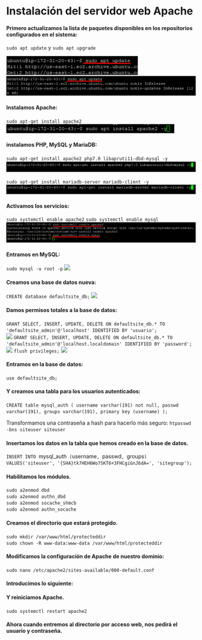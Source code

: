 # Instalación del servidor web Apache

#### Primero actualizamos la lista de paquetes disponibles en los repositorios configurados en el sistema:
`sudo apt update` y `sudo apt upgrade`

![](img-aws/Screenshot_1.png) <br>
![](img-aws/Screenshot_2.png)

#### Instalamos Apache:
`sudo apt-get install apache2`<br>
![](img-aws/Screenshot_3.png)

#### instalamos PHP, MySQL y MariaDB:
`sudo apt-get install apache2 php7.0 libapruti11-dbd-mysql -y`<br>
![](img-aws/Screenshot_4.png)

`sudo apt-get install mariadb-server mariadb-client -y`<br>
![](img-aws/Screenshot_5.png)

#### Activamos los servicios:
`sudo systemctl enable apache2`
`sudo systemctl enable mysql`<br>
![](img-aws/Screenshot_6.png)

#### Entramos en MySQL:
`sudo mysql -u root -p`
![](/images/.png)

#### Creamos una base de datos nueva:
`CREATE database defaultsite_db;`
![](/images/.png)

#### Damos permisos totales a la base de datos:
`GRANT SELECT, INSERT, UPDATE, DELETE ON defaultsite_db.* TO 'defaultsite_admin'@'localhost' IDENTIFIED BY 'usuario';` <br>
![](/images/.png)
`GRANT SELECT, INSERT, UPDATE, DELETE ON defaultsite_db.* TO 'defaultsite_admin'@'localhost.localdomain' IDENTIFIED BY 'password';` <br>
![](/images/.png)
`flush privileges;`
![](/images/.png)

#### Entramos en la base de datos:
`use defaultsite_db;`

#### Y creamos una tabla para los usuarios autenticados:
`CREATE table mysql_auth ( username varchar(191) not null, passwd varchar(191), groups varchar(191), primary key (username) );`

Transformamos una contraseña a hash para hacerlo más seguro:
`htpasswd -bns siteuser siteuser`

#### Insertamos los datos en la tabla que hemos creado en la base de datos.
`INSERT INTO `mysql_auth` (`username`, `passwd`, `groups`) VALUES('siteuser', '{SHA}tk7HEH6Wo7SKT6+3FHCgiGnJ6dA=', 'sitegroup');`

#### Habilitamos los módulos.
`sudo a2enmod dbd` <br>
`sudo a2enmod authn_dbd` <br>
`sudo a2enmod socache_shmcb` <br>
`sudo a2enmod authn_socache`

#### Creamos el directorio que estará protegido.

`sudo mkdir /var/www/html/protecteddir` <br>
`sudo chown -R www-data:www-data /var/www/html/protecteddir`

#### Modificamos la configuración de Apache de nuestro dominio:
`sudo nano /etc/apache2/sites-available/000-default.conf`

#### Introducimos lo siguiente:

#### Y reiniciamos Apache.
`sudo systemctl restart apache2`


#### Ahora cuando entremos al directorio por acceso web, nos pedirá el usuario y contraseña.




